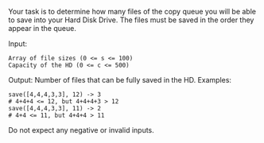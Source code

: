 Your task is to determine how many files of the copy queue you will be able to save into your Hard Disk Drive. The files must be saved in the order they appear in the queue.

Input:
```
Array of file sizes (0 <= s <= 100)
Capacity of the HD (0 <= c <= 500)
```

Output:
Number of files that can be fully saved in the HD.
Examples:
```
save([4,4,4,3,3], 12) -> 3
# 4+4+4 <= 12, but 4+4+4+3 > 12
save([4,4,4,3,3], 11) -> 2
# 4+4 <= 11, but 4+4+4 > 11
```

Do not expect any negative or invalid inputs.
